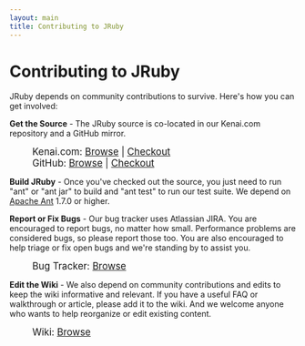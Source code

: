 ```yaml
---
layout: main
title: Contributing to JRuby
---
```

# Contributing to JRuby
  
JRuby depends on community contributions to survive. Here's how you can get involved:

**Get the Source** - The JRuby source is co-located in our Kenai.com repository and a GitHub mirror.

<div style="margin-left: 40px;"><big>Kenai.com:&nbsp;</big><a href="http://kenai.com/projects/jruby/sources/main/show"><big>Browse</big></a><big> |&nbsp;</big><a href="git://kenai.com/jruby~main"><big>Checkout</big></a></div>
<div style="margin-left: 40px;"><big>GitHub:&nbsp;</big><a href="http://github.com/jruby/jruby"><big>Browse</big></a><big> |&nbsp;</big><a href="git://github.com/jruby/jruby.git"><big>Checkout</big></a></div>
<p></p>

**Build JRuby** - Once you've checked out the source, you just need to run &quot;ant&quot;&nbsp;or &quot;ant jar&quot;&nbsp;to build and &quot;ant test&quot;&nbsp;to run our test suite. We depend on <a href="http://ant.apache.org/">Apache Ant</a> 1.7.0 or higher.

**Report or Fix Bugs** - Our bug tracker uses Atlassian JIRA. You are encouraged to report bugs, no matter how small. Performance problems are considered bugs, so please report those too. You are also encouraged to help triage or fix open bugs and we're standing by to assist you.

<div style="margin-left: 40px;"><big>Bug Tracker:&nbsp;</big><a href="{{ site.urls.jira }}"><big>Browse</big></a></div>
<p></p>

**Edit the Wiki** - We also depend on community contributions and edits to keep the wiki informative and relevant. If you have a useful FAQ or walkthrough or article, please add it to the wiki. And we welcome anyone who wants to help reorganize or edit existing content.

<div style="margin-left: 40px;"><big>Wiki: </big><a href="{{ site.urls.wiki }}"><big>Browse</big></a></div>
